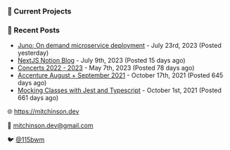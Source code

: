 ### 📌 Current Projects

### 📝 Recent Posts

- [Juno: On demand microservice deployment](https://blog.mitchinson.dev/juno) - July 23rd, 2023 (Posted yesterday)
- [NextJS Notion Blog](https://blog.mitchinson.dev/blog-2023) - July 9th, 2023 (Posted 15 days ago)
- [Concerts 2022 - 2023](https://blog.mitchinson.dev/concerts-2023) - May 7th, 2023 (Posted 78 days ago)
- [Accenture August + September 2021](https://blog.mitchinson.dev/pillar/aug-sep-21) - October 17th, 2021 (Posted 645 days ago)
- [Mocking Classes with Jest and Typescript](https://blog.mitchinson.dev/jest-typescript-mocks) - October 1st, 2021 (Posted 661 days ago)

🌐 https://mitchinson.dev

💌 mitchinson.dev@gmail.com

🐦 [@115bwm](https://twitter.com/115bwm)